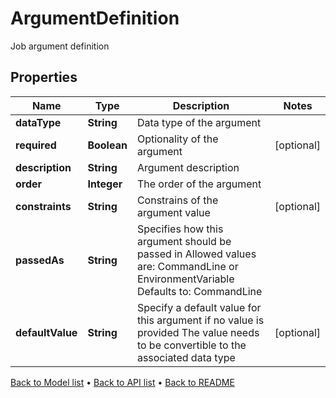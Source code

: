 

# ArgumentDefinition

Job argument definition

## Properties

| Name | Type | Description | Notes |
|------------ | ------------- | ------------- | -------------|
|**dataType** | **String** | Data type of the argument |  |
|**required** | **Boolean** | Optionality of the argument |  [optional] |
|**description** | **String** | Argument description |  |
|**order** | **Integer** | The order of the argument |  |
|**constraints** | **String** | Constrains of the argument value |  [optional] |
|**passedAs** | **String** | Specifies how this argument should be passed in  Allowed values are: CommandLine or EnvironmentVariable    Defaults to: CommandLine |  |
|**defaultValue** | **String** | Specify a default value for this argument if no value is provided  The value needs to be convertible to the associated data type |  [optional] |



[Back to Model list](../README.md#documentation-for-models) &#8226; [Back to API list](../README.md#documentation-for-api-endpoints) &#8226; [Back to README](../README.md)


